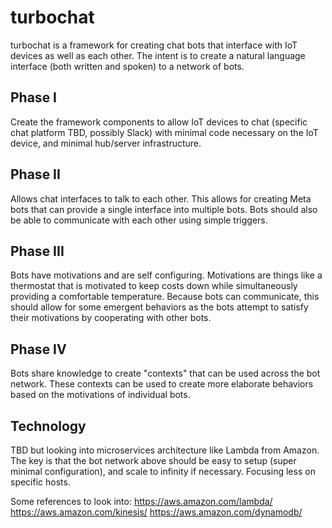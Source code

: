 # turbochat

turbochat is a framework for creating chat bots that interface with IoT devices as well as each other. The intent is to create a natural language interface (both written and spoken) to a network of bots.

## Phase I

Create the framework components to allow IoT devices to chat (specific chat platform TBD, possibly Slack) with minimal code necessary on the IoT device, and minimal hub/server infrastructure.

## Phase II

Allows chat interfaces to talk to each other. This allows for creating Meta bots that can provide a single interface into multiple bots. Bots should also be able to communicate with each other using simple triggers.

## Phase III

Bots have motivations and are self configuring. Motivations are things like a thermostat that is motivated to keep costs down while simultaneously providing a comfortable temperature. Because bots can communicate, this should allow for some emergent behaviors as the bots attempt to satisfy their motivations by cooperating with other bots.

## Phase IV

Bots share knowledge to create "contexts" that can be used across the bot network. These contexts can be used to create more elaborate behaviors based on the motivations of individual bots.

## Technology

TBD but looking into microservices architecture like Lambda from Amazon. The key is that the bot network above should be easy to setup (super minimal configuration), and scale to infinity if necessary. Focusing less on specific hosts.

Some references to look into:
  https://aws.amazon.com/lambda/
  https://aws.amazon.com/kinesis/
  https://aws.amazon.com/dynamodb/
